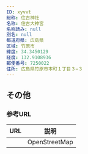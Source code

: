 ```yaml
---
ID: xyvvt
総称: 住吉神社
名称: 住吉大神宮
名称読み: null
別名: null
都道府県: 広島県
区域: 竹原市
緯度: 34.3450129
経度: 132.9108936
郵便番号: 7250022
住所: 広島県竹原市本町１丁目３−３
---
```


## その他

### 参考URL

| URL | 説明          |
| --- | ------------- |
|     | OpenStreetMap |
